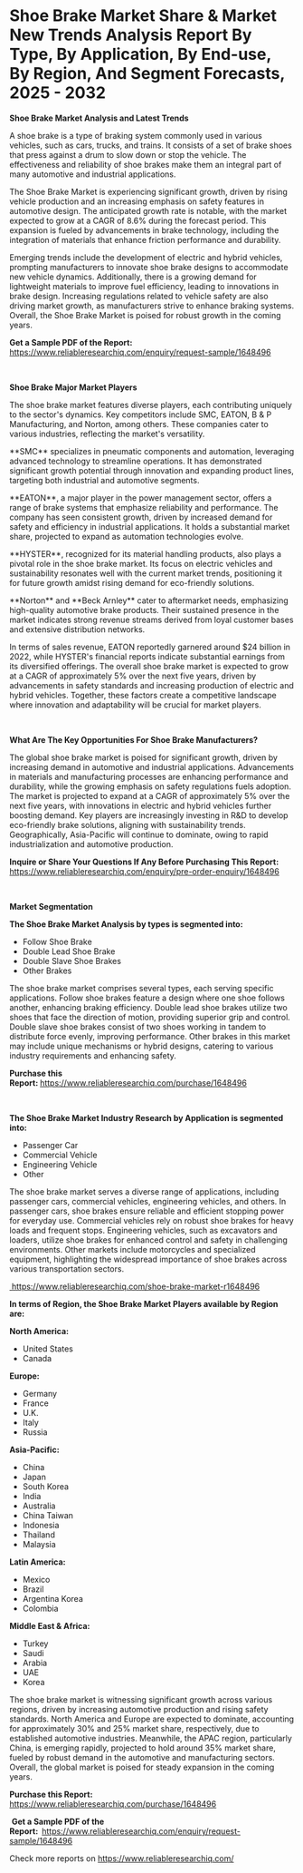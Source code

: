 <p><h1>Shoe Brake Market Share & Market New Trends Analysis Report By Type, By Application, By End-use, By Region, And Segment Forecasts, 2025 - 2032</h1></p><p><strong>Shoe Brake Market Analysis and Latest Trends</strong></p>
<p><p>A shoe brake is a type of braking system commonly used in various vehicles, such as cars, trucks, and trains. It consists of a set of brake shoes that press against a drum to slow down or stop the vehicle. The effectiveness and reliability of shoe brakes make them an integral part of many automotive and industrial applications.</p><p>The Shoe Brake Market is experiencing significant growth, driven by rising vehicle production and an increasing emphasis on safety features in automotive design. The anticipated growth rate is notable, with the market expected to grow at a CAGR of 8.6% during the forecast period. This expansion is fueled by advancements in brake technology, including the integration of materials that enhance friction performance and durability.</p><p>Emerging trends include the development of electric and hybrid vehicles, prompting manufacturers to innovate shoe brake designs to accommodate new vehicle dynamics. Additionally, there is a growing demand for lightweight materials to improve fuel efficiency, leading to innovations in brake design. Increasing regulations related to vehicle safety are also driving market growth, as manufacturers strive to enhance braking systems. Overall, the Shoe Brake Market is poised for robust growth in the coming years.</p></p>
<p><strong>Get a Sample PDF of the Report:&nbsp;</strong> <a href="https://www.reliableresearchiq.com/enquiry/request-sample/1648496?utm_campaign=3308&utm_medium=2&utm_source=Github&utm_content=ia&utm_term=09042025&utm_id=shoe-brake">https://www.reliableresearchiq.com/enquiry/request-sample/1648496</a></p>
<p>&nbsp;</p>
<p><strong>Shoe Brake Major Market Players</strong></p>
<p><p>The shoe brake market features diverse players, each contributing uniquely to the sector's dynamics. Key competitors include SMC, EATON, B & P Manufacturing, and Norton, among others. These companies cater to various industries, reflecting the market's versatility.</p><p>**SMC** specializes in pneumatic components and automation, leveraging advanced technology to streamline operations. It has demonstrated significant growth potential through innovation and expanding product lines, targeting both industrial and automotive segments.</p><p>**EATON**, a major player in the power management sector, offers a range of brake systems that emphasize reliability and performance. The company has seen consistent growth, driven by increased demand for safety and efficiency in industrial applications. It holds a substantial market share, projected to expand as automation technologies evolve.</p><p>**HYSTER**, recognized for its material handling products, also plays a pivotal role in the shoe brake market. Its focus on electric vehicles and sustainability resonates well with the current market trends, positioning it for future growth amidst rising demand for eco-friendly solutions.</p><p>**Norton** and **Beck Arnley** cater to aftermarket needs, emphasizing high-quality automotive brake products. Their sustained presence in the market indicates strong revenue streams derived from loyal customer bases and extensive distribution networks.</p><p>In terms of sales revenue, EATON reportedly garnered around $24 billion in 2022, while HYSTER's financial reports indicate substantial earnings from its diversified offerings. The overall shoe brake market is expected to grow at a CAGR of approximately 5% over the next five years, driven by advancements in safety standards and increasing production of electric and hybrid vehicles. Together, these factors create a competitive landscape where innovation and adaptability will be crucial for market players.</p></p>
<p>&nbsp;</p>
<p><strong>What Are The Key Opportunities For Shoe Brake Manufacturers?</strong></p>
<p><p>The global shoe brake market is poised for significant growth, driven by increasing demand in automotive and industrial applications. Advancements in materials and manufacturing processes are enhancing performance and durability, while the growing emphasis on safety regulations fuels adoption. The market is projected to expand at a CAGR of approximately 5% over the next five years, with innovations in electric and hybrid vehicles further boosting demand. Key players are increasingly investing in R&D to develop eco-friendly brake solutions, aligning with sustainability trends. Geographically, Asia-Pacific will continue to dominate, owing to rapid industrialization and automotive production.</p></p>
<p><strong>Inquire or Share Your Questions If Any Before Purchasing This Report:</strong> <a href="https://www.reliableresearchiq.com/enquiry/pre-order-enquiry/1648496?utm_campaign=3308&utm_medium=2&utm_source=Github&utm_content=ia&utm_term=09042025&utm_id=shoe-brake">https://www.reliableresearchiq.com/enquiry/pre-order-enquiry/1648496</a></p>
<p>&nbsp;</p>
<p><strong>Market Segmentation</strong></p>
<p><strong>The Shoe Brake Market Analysis by types is segmented into:</strong></p>
<p><ul><li>Follow Shoe Brake</li><li>Double Lead Shoe Brake</li><li>Double Slave Shoe Brakes</li><li>Other Brakes</li></ul></p>
<p><p>The shoe brake market comprises several types, each serving specific applications. Follow shoe brakes feature a design where one shoe follows another, enhancing braking efficiency. Double lead shoe brakes utilize two shoes that face the direction of motion, providing superior grip and control. Double slave shoe brakes consist of two shoes working in tandem to distribute force evenly, improving performance. Other brakes in this market may include unique mechanisms or hybrid designs, catering to various industry requirements and enhancing safety.</p></p>
<p><strong>Purchase this Report:&nbsp;</strong><a href="https://www.reliableresearchiq.com/purchase/1648496?utm_campaign=3308&utm_medium=2&utm_source=Github&utm_content=ia&utm_term=09042025&utm_id=shoe-brake">https://www.reliableresearchiq.com/purchase/1648496</a></p>
<p>&nbsp;</p>
<p><strong>The Shoe Brake Market Industry Research by Application is segmented into:</strong></p>
<p><ul><li>Passenger Car</li><li>Commercial Vehicle</li><li>Engineering Vehicle</li><li>Other</li></ul></p>
<p><p>The shoe brake market serves a diverse range of applications, including passenger cars, commercial vehicles, engineering vehicles, and others. In passenger cars, shoe brakes ensure reliable and efficient stopping power for everyday use. Commercial vehicles rely on robust shoe brakes for heavy loads and frequent stops. Engineering vehicles, such as excavators and loaders, utilize shoe brakes for enhanced control and safety in challenging environments. Other markets include motorcycles and specialized equipment, highlighting the widespread importance of shoe brakes across various transportation sectors.</p></p>
<p><a href="https://www.reliableresearchiq.com/shoe-brake-market-r1648496?utm_campaign=3308&utm_medium=2&utm_source=Github&utm_content=ia&utm_term=09042025&utm_id=shoe-brake">&nbsp;https://www.reliableresearchiq.com/shoe-brake-market-r1648496</a></p>
<p><strong>In terms of Region, the Shoe Brake Market Players available by Region are:</strong></p>
<p>
    <p> <strong> North America: </strong>
        <ul>
            <li>United States</li>
            <li>Canada</li>
        </ul>
        </p> 
    <p> <strong> Europe: </strong>
        <ul>
            <li>Germany</li>
            <li>France</li>
            <li>U.K.</li>
            <li>Italy</li>
            <li>Russia</li>
        </ul>
        </p> 
    <p> <strong> Asia-Pacific: </strong>
        <ul>
            <li>China</li>
            <li>Japan</li>
            <li>South Korea</li>
            <li>India</li>
            <li>Australia</li>
            <li>China Taiwan</li>
            <li>Indonesia</li>
            <li>Thailand</li>
            <li>Malaysia</li>
        </ul>
        </p> 
    <p> <strong> Latin America: </strong>
        <ul>
            <li>Mexico</li>
            <li>Brazil</li>
            <li>Argentina Korea</li>
            <li>Colombia</li>
        </ul>
        </p> 
    <p> <strong> Middle East & Africa: </strong>
        <ul>
            <li>Turkey</li>
            <li>Saudi</li>
            <li>Arabia</li>
            <li>UAE</li>
            <li>Korea</li>
        </ul>
    </p>
    </p>
<p><p>The shoe brake market is witnessing significant growth across various regions, driven by increasing automotive production and rising safety standards. North America and Europe are expected to dominate, accounting for approximately 30% and 25% market share, respectively, due to established automotive industries. Meanwhile, the APAC region, particularly China, is emerging rapidly, projected to hold around 35% market share, fueled by robust demand in the automotive and manufacturing sectors. Overall, the global market is poised for steady expansion in the coming years.</p></p>
<p><strong>Purchase this Report: </strong><a href="https://www.reliableresearchiq.com/purchase/1648496?utm_campaign=3308&utm_medium=2&utm_source=Github&utm_content=ia&utm_term=09042025&utm_id=shoe-brake">https://www.reliableresearchiq.com/purchase/1648496</a></p>
<p>&nbsp;<strong>Get a Sample PDF of the Report:&nbsp;&nbsp;</strong><a href="https://www.reliableresearchiq.com/enquiry/request-sample/1648496?utm_campaign=3308&utm_medium=2&utm_source=Github&utm_content=ia&utm_term=09042025&utm_id=shoe-brake">https://www.reliableresearchiq.com/enquiry/request-sample/1648496</a></p>
<p><strong></strong></p>
<p>Check more reports on <a href="https://www.reliableresearchiq.com/?utm_campaign=3308&utm_medium=2&utm_source=Github&utm_content=ia&utm_term=09042025&utm_id=shoe-brake">https://www.reliableresearchiq.com/</a></p>